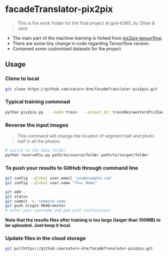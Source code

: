 # facadeTranslator-pix2pix

> This is the work folder for the final project at gsd-6365, by Zihan &amp; Jack

* The main part of the machine learning is forked from [pix2pix-tensorflow](https://github.com/affinelayer/pix2pix-tensorflow).
* There are some tiny change in code regarding Tensorflow version.
* Contained some customized datasets for the project.

## Usage

### Clone to local

```sh
git clone https://github.com/saturn-drm/facadeTranslator-pix2pix.git
```

### Typical training commnad

```sh
python pix2pix.py   --mode train   --output_dir trainRes/westernPic2Seg   --max_epochs 20   --input_dir data/westernPic2Seg/facades/train
```

### Reverse the input images

> This command will change the location of segment half and photo half in all the photos.

```sh
# switch to the data folder
python reversePic.py path/to/source/folder path/to/target/folder
```

### To push your results to GitHub through command line

```sh
git config --global user.email "you@example.com"
git config --global user.name "Your Name"

git add .
git status
git commit -m 'commite name'
git push origin HEAD:master
# enter your username and pwd with instructions
```

**Note that the results files after training is too large (larger than 100MB) to be uploaded. Just keep it local.**

### Update files in the cloud storage

```sh
git pullhttps://github.com/saturn-drm/facadeTranslator-pix2pix.git
```

